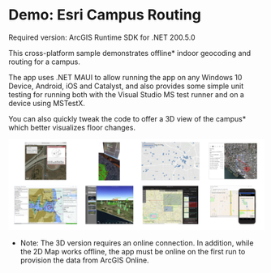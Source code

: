 Demo: Esri Campus Routing
=======================
Required version: ArcGIS Runtime SDK for .NET 200.5.0

This cross-platform sample demonstrates offline* indoor geocoding and routing for a campus.

The app uses .NET MAUI to allow running the app on any Windows 10 Device, Android, iOS and Catalyst, and also provides some simple unit testing for running both with the Visual Studio MS test runner and on a device using MSTestX.

You can also quickly tweak the code to offer a 3D view of the campus* which better visualizes floor changes.

<img src="Screenshot.png" />

* Note: The 3D version requires an online connection. In addition, while the 2D Map works offline, the app must be online on the first run to provision the data from ArcGIS Online.
